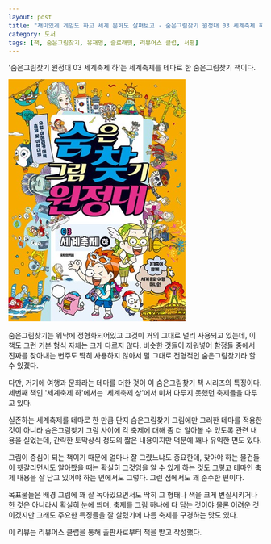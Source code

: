```yaml
---
layout: post
title: "재미있게 게임도 하고 세계 문화도 살펴보고 - 숨은그림찾기 원정대 03 세계축제 하"
category: 도서
tags: [책, 숨은그림찾기, 유재영, 슬로래빗, 리뷰어스 클럽, 서평]
---
```


'숨은그림찾기 원정대 03 세계축제 하'는
세계축제를 테마로 한 숨은그림찾기 책이다.

![표지](/images/book/fellowship-of-the-hidden-object-3-book-h480.jpg)

숨은그림찾기는 워낙에 정형화되어있고
그것이 거의 그대로 널리 사용되고 있는데,
이 책도 그런 기본 형식 자체는 크게 다르지 않다.
비슷한 것들이 끼워넣어 함정들 중에서 진짜를 찾아내는 변주도 딱히 사용하지 않아서
말 그대로 전형적인 숨은그림찾기라 할 수 있곘다.

다만, 거기에 여행과 문화라는 테마를 더한 것이 이 숨은그림찾기 책 시리즈의 특징이다.
세번째 책인 '세계축제 하'에서는 '세계축제 상'에서 미처 다루지 못했던 축제들을 다루고 있다.

실존하는 세계축제를 테마로 한 만큼
단지 숨은그림찾기 그림에만 그러한 테마를 적용한 것이 아니라
숨은그림찾기 그림 사이에
각 축제에 대해 좀 더 알아볼 수 있도록 관련 내용을 실었는데,
간략한 토막상식 정도의 짧은 내용이지만
덕분에 꽤나 유익한 면도 있다.

그림이 중심이 되는 책이기 때문에 얼마나 잘 그렸느냐도 중요한데,
찾아야 하는 물건들이 헷갈리면서도 알아봤을 때는 확실히 그것임을 알 수 있게 하는 것도 그렇고
테마인 축제 내용을 잘 담고 있어야 하는 면에서도 그렇다.
그런 점에서도 꽤 준수한 편이다.

목표물들은 배경 그림에 꽤 잘 녹아있으면서도 딱히 그 형태나 색을 크게 변질시키거나 한 것은 아니라서 확실히 눈에 띄며,
축제를 그림 하나에 다 담는 것이야 물론 어려운 것이겠지만
그래도 주요한 특징들을 잘 살렸기에 나름 축제를 구경하는 맛도 있다.



<div class="im im-info">
이 리뷰는 리뷰어스 클럽을 통해 출판사로부터 책을 받고 작성했다.
</div>
